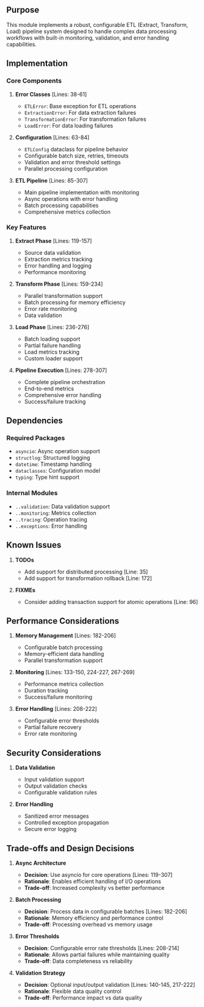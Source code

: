 ## Purpose

This module implements a robust, configurable ETL (Extract, Transform, Load) pipeline system designed to handle complex data processing workflows with built-in monitoring, validation, and error handling capabilities.

## Implementation

### Core Components

1. **Error Classes** [Lines: 38-61]

   - `ETLError`: Base exception for ETL operations
   - `ExtractionError`: For data extraction failures
   - `TransformationError`: For transformation failures
   - `LoadError`: For data loading failures

2. **Configuration** [Lines: 63-84]

   - `ETLConfig` dataclass for pipeline behavior
   - Configurable batch size, retries, timeouts
   - Validation and error threshold settings
   - Parallel processing configuration

3. **ETL Pipeline** [Lines: 85-307]
   - Main pipeline implementation with monitoring
   - Async operations with error handling
   - Batch processing capabilities
   - Comprehensive metrics collection

### Key Features

1. **Extract Phase** [Lines: 119-157]

   - Source data validation
   - Extraction metrics tracking
   - Error handling and logging
   - Performance monitoring

2. **Transform Phase** [Lines: 159-234]

   - Parallel transformation support
   - Batch processing for memory efficiency
   - Error rate monitoring
   - Data validation

3. **Load Phase** [Lines: 236-276]

   - Batch loading support
   - Partial failure handling
   - Load metrics tracking
   - Custom loader support

4. **Pipeline Execution** [Lines: 278-307]
   - Complete pipeline orchestration
   - End-to-end metrics
   - Comprehensive error handling
   - Success/failure tracking

## Dependencies

### Required Packages

- `asyncio`: Async operation support
- `structlog`: Structured logging
- `datetime`: Timestamp handling
- `dataclasses`: Configuration model
- `typing`: Type hint support

### Internal Modules

- `..validation`: Data validation support
- `..monitoring`: Metrics collection
- `..tracing`: Operation tracing
- `..exceptions`: Error handling

## Known Issues

1. **TODOs**

   - Add support for distributed processing [Line: 35]
   - Add support for transformation rollback [Line: 172]

2. **FIXMEs**
   - Consider adding transaction support for atomic operations [Line: 96]

## Performance Considerations

1. **Memory Management** [Lines: 182-206]

   - Configurable batch processing
   - Memory-efficient data handling
   - Parallel transformation support

2. **Monitoring** [Lines: 133-150, 224-227, 267-269]

   - Performance metrics collection
   - Duration tracking
   - Success/failure monitoring

3. **Error Handling** [Lines: 208-222]
   - Configurable error thresholds
   - Partial failure recovery
   - Error rate monitoring

## Security Considerations

1. **Data Validation**

   - Input validation support
   - Output validation checks
   - Configurable validation rules

2. **Error Handling**
   - Sanitized error messages
   - Controlled exception propagation
   - Secure error logging

## Trade-offs and Design Decisions

1. **Async Architecture**

   - **Decision**: Use asyncio for core operations [Lines: 119-307]
   - **Rationale**: Enables efficient handling of I/O operations
   - **Trade-off**: Increased complexity vs better performance

2. **Batch Processing**

   - **Decision**: Process data in configurable batches [Lines: 182-206]
   - **Rationale**: Memory efficiency and performance control
   - **Trade-off**: Processing overhead vs memory usage

3. **Error Thresholds**

   - **Decision**: Configurable error rate thresholds [Lines: 208-214]
   - **Rationale**: Allows partial failures while maintaining quality
   - **Trade-off**: Data completeness vs reliability

4. **Validation Strategy**
   - **Decision**: Optional input/output validation [Lines: 140-145, 217-222]
   - **Rationale**: Flexible data quality control
   - **Trade-off**: Performance impact vs data quality
